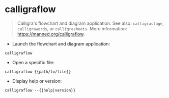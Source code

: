# calligraflow

> Calligra's flowchart and diagram application.
> See also: `calligrastage`, `calligrawords`, or `calligrasheets`.
> More information: <https://manned.org/calligraflow>.

- Launch the flowchart and diagram application:

`calligraflow`

- Open a specific file:

`calligraflow {{path/to/file}}`

- Display help or version:

`calligraflow --{{help|version}}`
